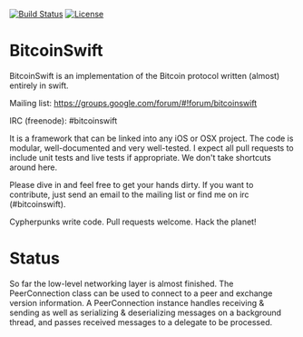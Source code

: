 [![Build Status](https://travis-ci.org/DoubleSha/BitcoinSwift.svg?branch=master)](https://travis-ci.org/DoubleSha/BitcoinSwift)
[![License](http://img.shields.io/:license-mit-blue.svg)](http://doge.mit-license.org)


BitcoinSwift
============

BitcoinSwift is an implementation of the Bitcoin protocol written (almost) entirely in swift.

Mailing list: https://groups.google.com/forum/#!forum/bitcoinswift

IRC (freenode): #bitcoinswift

It is a framework that can be linked into any iOS or OSX project. The code is modular, well-documented and very well-tested. I expect all pull requests to include unit tests and live tests if appropriate. We don't take shortcuts around here.

Please dive in and feel free to get your hands dirty. If you want to contribute, just send an email to the mailing list or find me on irc (#bitcoinswift).

Cypherpunks write code. Pull requests welcome. Hack the planet!


Status
============

So far the low-level networking layer is almost finished. The PeerConnection class can be used to connect to a peer and exchange version information. A PeerConnection instance handles receiving & sending as well as serializing & deserializing messages on a background thread, and passes received messages to a delegate to be processed.
